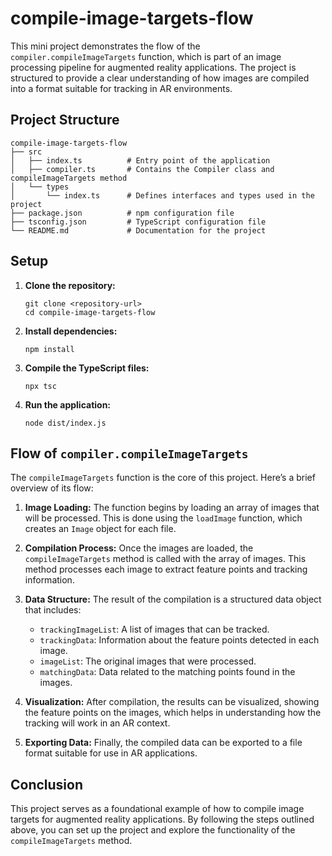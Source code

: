 # compile-image-targets-flow

This mini project demonstrates the flow of the `compiler.compileImageTargets` function, which is part of an image processing pipeline for augmented reality applications. The project is structured to provide a clear understanding of how images are compiled into a format suitable for tracking in AR environments.

## Project Structure

```
compile-image-targets-flow
├── src
│   ├── index.ts          # Entry point of the application
│   ├── compiler.ts       # Contains the Compiler class and compileImageTargets method
│   └── types
│       └── index.ts      # Defines interfaces and types used in the project
├── package.json          # npm configuration file
├── tsconfig.json         # TypeScript configuration file
└── README.md             # Documentation for the project
```

## Setup

1. **Clone the repository:**
   ```
   git clone <repository-url>
   cd compile-image-targets-flow
   ```

2. **Install dependencies:**
   ```
   npm install
   ```

3. **Compile the TypeScript files:**
   ```
   npx tsc
   ```

4. **Run the application:**
   ```
   node dist/index.js
   ```

## Flow of `compiler.compileImageTargets`

The `compileImageTargets` function is the core of this project. Here’s a brief overview of its flow:

1. **Image Loading:** The function begins by loading an array of images that will be processed. This is done using the `loadImage` function, which creates an `Image` object for each file.

2. **Compilation Process:** Once the images are loaded, the `compileImageTargets` method is called with the array of images. This method processes each image to extract feature points and tracking information.

3. **Data Structure:** The result of the compilation is a structured data object that includes:
   - `trackingImageList`: A list of images that can be tracked.
   - `trackingData`: Information about the feature points detected in each image.
   - `imageList`: The original images that were processed.
   - `matchingData`: Data related to the matching points found in the images.

4. **Visualization:** After compilation, the results can be visualized, showing the feature points on the images, which helps in understanding how the tracking will work in an AR context.

5. **Exporting Data:** Finally, the compiled data can be exported to a file format suitable for use in AR applications.

## Conclusion

This project serves as a foundational example of how to compile image targets for augmented reality applications. By following the steps outlined above, you can set up the project and explore the functionality of the `compileImageTargets` method.